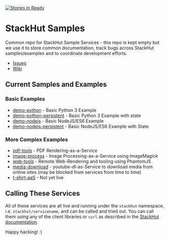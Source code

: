 [![Stories in Ready](https://badge.waffle.io/StackHut/Samples.png?label=ready&title=Ready)](https://waffle.io/StackHut/Samples)
# StackHut Samples
Common repo for StackHut Sample Services - this repo is kept empty but we use it to store common documentation, track bugs across StackHut samples/examples and to coordinate development efforts.

* [Issues](https://github.com/StackHut/Samples/issues)
* [Wiki](https://github.com/StackHut/Samples/wiki)

## Current Samples and Examples

### Basic Examples
 * [demo-python](https://github.com/StackHut/demo-python) - Basic Python 3 Example
 * [demo-python-persistent](https://github.com/StackHut/demo-python-persistent) - Basic Python 3 Example with state
 * [demo-nodejs](https://github.com/StackHut/demo-nodejs) - Basic NodeJS/ES6 Example
 * [demo-nodejs-persistent](https://github.com/StackHut/demo-nodejs-persistent) - Basic NodeJS/ES6 Example with State

### More Complex Examples

 * [pdf-tools](https://github.com/StackHut/pdf-tools) - PDF Rendering-as-a-Service
 * [image-process](https://github.com/StackHut/image-process) - Image Processing-as-a-Service using ImageMagick
 * [web-tools](https://github.com/StackHut/web-tools) - Remote Web-Rendering and tooling using PhantomJS
 * [media-download](https://github.com/StackHut/media-download) - youtube-dl-as-Service to download media from online sites (may be blocked from services from time to time)
 * [t-shirt-aaS](https://github.com/StackHut/t-shirt-aaS) - Not yet live

## Calling These Services

All of these services are all live and running under the `stackhut` namespace, i.e. `stackhut/servicename`, and can be called and tried out.
You can call them using any of the client libraries or `curl` as described in the [StackHut documentation](http://stackhut.readthedocs.org/).

Happy hacking! :)
